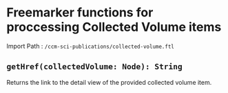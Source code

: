 # Freemarker functions for proccessing Collected Volume items

Import Path
: `/ccm-sci-publications/collected-volume.ftl`

## `getHref(collectedVolume: Node): String`

Returns the link to the detail view of the provided collected volume 
item.
